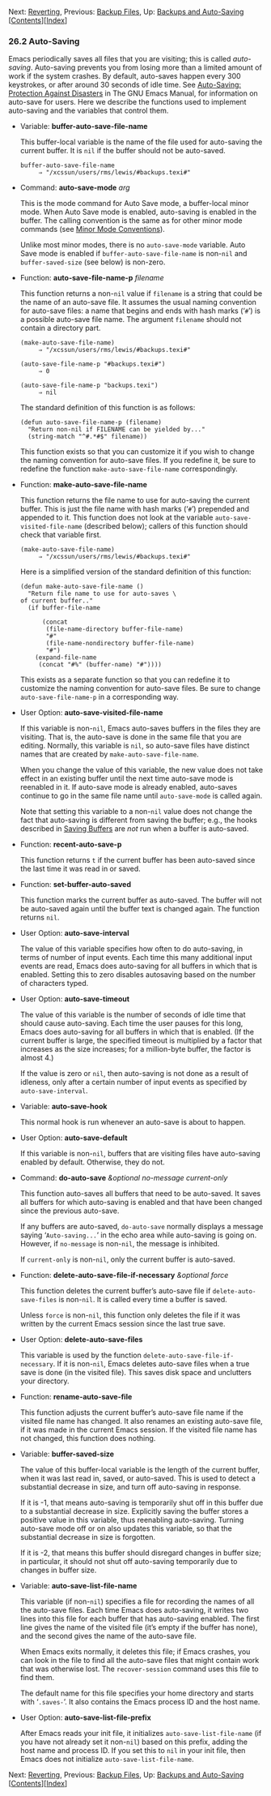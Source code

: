 <!-- This is the GNU Emacs Lisp Reference Manual
corresponding to Emacs version 27.2.

Copyright (C) 1990-1996, 1998-2021 Free Software Foundation,
Inc.

Permission is granted to copy, distribute and/or modify this document
under the terms of the GNU Free Documentation License, Version 1.3 or
any later version published by the Free Software Foundation; with the
Invariant Sections being "GNU General Public License," with the
Front-Cover Texts being "A GNU Manual," and with the Back-Cover
Texts as in (a) below.  A copy of the license is included in the
section entitled "GNU Free Documentation License."

(a) The FSF's Back-Cover Text is: "You have the freedom to copy and
modify this GNU manual.  Buying copies from the FSF supports it in
developing GNU and promoting software freedom." -->

<!-- Created by GNU Texinfo 6.7, http://www.gnu.org/software/texinfo/ -->

Next: [Reverting](Reverting.html), Previous: [Backup Files](Backup-Files.html), Up: [Backups and Auto-Saving](Backups-and-Auto_002dSaving.html)   \[[Contents](index.html#SEC_Contents "Table of contents")]\[[Index](Index.html "Index")]

### 26.2 Auto-Saving

Emacs periodically saves all files that you are visiting; this is called *auto-saving*. Auto-saving prevents you from losing more than a limited amount of work if the system crashes. By default, auto-saves happen every 300 keystrokes, or after around 30 seconds of idle time. See [Auto-Saving: Protection Against Disasters](https://www.gnu.org/software/emacs/manual/html_node/emacs/Auto-Save.html#Auto-Save) in The GNU Emacs Manual, for information on auto-save for users. Here we describe the functions used to implement auto-saving and the variables that control them.

*   Variable: **buffer-auto-save-file-name**

    This buffer-local variable is the name of the file used for auto-saving the current buffer. It is `nil` if the buffer should not be auto-saved.

        buffer-auto-save-file-name
             ⇒ "/xcssun/users/rms/lewis/#backups.texi#"

<!---->

*   Command: **auto-save-mode** *arg*

    This is the mode command for Auto Save mode, a buffer-local minor mode. When Auto Save mode is enabled, auto-saving is enabled in the buffer. The calling convention is the same as for other minor mode commands (see [Minor Mode Conventions](Minor-Mode-Conventions.html)).

    Unlike most minor modes, there is no `auto-save-mode` variable. Auto Save mode is enabled if `buffer-auto-save-file-name` is non-`nil` and `buffer-saved-size` (see below) is non-zero.

<!---->

*   Function: **auto-save-file-name-p** *filename*

    This function returns a non-`nil` value if `filename` is a string that could be the name of an auto-save file. It assumes the usual naming convention for auto-save files: a name that begins and ends with hash marks (‘`#`’) is a possible auto-save file name. The argument `filename` should not contain a directory part.

        (make-auto-save-file-name)
             ⇒ "/xcssun/users/rms/lewis/#backups.texi#"

    <!---->

        (auto-save-file-name-p "#backups.texi#")
             ⇒ 0

    <!---->

        (auto-save-file-name-p "backups.texi")
             ⇒ nil

    The standard definition of this function is as follows:

        (defun auto-save-file-name-p (filename)
          "Return non-nil if FILENAME can be yielded by..."
          (string-match "^#.*#$" filename))

    This function exists so that you can customize it if you wish to change the naming convention for auto-save files. If you redefine it, be sure to redefine the function `make-auto-save-file-name` correspondingly.

<!---->

*   Function: **make-auto-save-file-name**

    This function returns the file name to use for auto-saving the current buffer. This is just the file name with hash marks (‘`#`’) prepended and appended to it. This function does not look at the variable `auto-save-visited-file-name` (described below); callers of this function should check that variable first.

        (make-auto-save-file-name)
             ⇒ "/xcssun/users/rms/lewis/#backups.texi#"

    Here is a simplified version of the standard definition of this function:

        (defun make-auto-save-file-name ()
          "Return file name to use for auto-saves \
        of current buffer.."
          (if buffer-file-name

    <!---->

              (concat
               (file-name-directory buffer-file-name)
               "#"
               (file-name-nondirectory buffer-file-name)
               "#")
            (expand-file-name
             (concat "#%" (buffer-name) "#"))))

    This exists as a separate function so that you can redefine it to customize the naming convention for auto-save files. Be sure to change `auto-save-file-name-p` in a corresponding way.

<!---->

*   User Option: **auto-save-visited-file-name**

    If this variable is non-`nil`, Emacs auto-saves buffers in the files they are visiting. That is, the auto-save is done in the same file that you are editing. Normally, this variable is `nil`, so auto-save files have distinct names that are created by `make-auto-save-file-name`.

    When you change the value of this variable, the new value does not take effect in an existing buffer until the next time auto-save mode is reenabled in it. If auto-save mode is already enabled, auto-saves continue to go in the same file name until `auto-save-mode` is called again.

    Note that setting this variable to a non-`nil` value does not change the fact that auto-saving is different from saving the buffer; e.g., the hooks described in [Saving Buffers](Saving-Buffers.html) are *not* run when a buffer is auto-saved.

<!---->

*   Function: **recent-auto-save-p**

    This function returns `t` if the current buffer has been auto-saved since the last time it was read in or saved.

<!---->

*   Function: **set-buffer-auto-saved**

    This function marks the current buffer as auto-saved. The buffer will not be auto-saved again until the buffer text is changed again. The function returns `nil`.

<!---->

*   User Option: **auto-save-interval**

    The value of this variable specifies how often to do auto-saving, in terms of number of input events. Each time this many additional input events are read, Emacs does auto-saving for all buffers in which that is enabled. Setting this to zero disables autosaving based on the number of characters typed.

<!---->

*   User Option: **auto-save-timeout**

    The value of this variable is the number of seconds of idle time that should cause auto-saving. Each time the user pauses for this long, Emacs does auto-saving for all buffers in which that is enabled. (If the current buffer is large, the specified timeout is multiplied by a factor that increases as the size increases; for a million-byte buffer, the factor is almost 4.)

    If the value is zero or `nil`, then auto-saving is not done as a result of idleness, only after a certain number of input events as specified by `auto-save-interval`.

<!---->

*   Variable: **auto-save-hook**

    This normal hook is run whenever an auto-save is about to happen.

<!---->

*   User Option: **auto-save-default**

    If this variable is non-`nil`, buffers that are visiting files have auto-saving enabled by default. Otherwise, they do not.

<!---->

*   Command: **do-auto-save** *\&optional no-message current-only*

    This function auto-saves all buffers that need to be auto-saved. It saves all buffers for which auto-saving is enabled and that have been changed since the previous auto-save.

    If any buffers are auto-saved, `do-auto-save` normally displays a message saying ‘`Auto-saving...`’ in the echo area while auto-saving is going on. However, if `no-message` is non-`nil`, the message is inhibited.

    If `current-only` is non-`nil`, only the current buffer is auto-saved.

<!---->

*   Function: **delete-auto-save-file-if-necessary** *\&optional force*

    This function deletes the current buffer’s auto-save file if `delete-auto-save-files` is non-`nil`. It is called every time a buffer is saved.

    Unless `force` is non-`nil`, this function only deletes the file if it was written by the current Emacs session since the last true save.

<!---->

*   User Option: **delete-auto-save-files**

    This variable is used by the function `delete-auto-save-file-if-necessary`. If it is non-`nil`, Emacs deletes auto-save files when a true save is done (in the visited file). This saves disk space and unclutters your directory.

<!---->

*   Function: **rename-auto-save-file**

    This function adjusts the current buffer’s auto-save file name if the visited file name has changed. It also renames an existing auto-save file, if it was made in the current Emacs session. If the visited file name has not changed, this function does nothing.

<!---->

*   Variable: **buffer-saved-size**

    The value of this buffer-local variable is the length of the current buffer, when it was last read in, saved, or auto-saved. This is used to detect a substantial decrease in size, and turn off auto-saving in response.

    If it is -1, that means auto-saving is temporarily shut off in this buffer due to a substantial decrease in size. Explicitly saving the buffer stores a positive value in this variable, thus reenabling auto-saving. Turning auto-save mode off or on also updates this variable, so that the substantial decrease in size is forgotten.

    If it is -2, that means this buffer should disregard changes in buffer size; in particular, it should not shut off auto-saving temporarily due to changes in buffer size.

<!---->

*   Variable: **auto-save-list-file-name**

    This variable (if non-`nil`) specifies a file for recording the names of all the auto-save files. Each time Emacs does auto-saving, it writes two lines into this file for each buffer that has auto-saving enabled. The first line gives the name of the visited file (it’s empty if the buffer has none), and the second gives the name of the auto-save file.

    When Emacs exits normally, it deletes this file; if Emacs crashes, you can look in the file to find all the auto-save files that might contain work that was otherwise lost. The `recover-session` command uses this file to find them.

    The default name for this file specifies your home directory and starts with ‘`.saves-`’. It also contains the Emacs process ID and the host name.

<!---->

*   User Option: **auto-save-list-file-prefix**

    After Emacs reads your init file, it initializes `auto-save-list-file-name` (if you have not already set it non-`nil`) based on this prefix, adding the host name and process ID. If you set this to `nil` in your init file, then Emacs does not initialize `auto-save-list-file-name`.

Next: [Reverting](Reverting.html), Previous: [Backup Files](Backup-Files.html), Up: [Backups and Auto-Saving](Backups-and-Auto_002dSaving.html)   \[[Contents](index.html#SEC_Contents "Table of contents")]\[[Index](Index.html "Index")]

